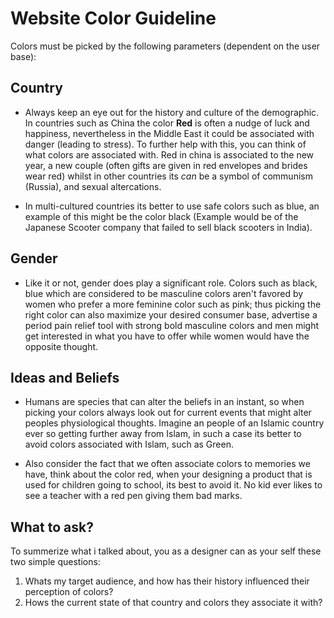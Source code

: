 # Website Color Guideline
Colors must be picked by the following parameters (dependent on the user base):
## Country
- Always keep an eye out for the history and culture of the demographic. In countries such as China the color **Red** is often a nudge of luck and happiness, nevertheless in the Middle East it could be associated with danger (leading to stress). To further help with this, you can think of what colors are associated with. Red in china is associated to the new year, a new couple (often gifts are given in red envelopes and brides wear red) whilst in other countries its *can* be a symbol of communism (Russia), and sexual altercations. 

- In multi-cultured countries its better to use safe colors such as blue, an example of this might be the color black (Example would be of the Japanese Scooter company that failed to sell black scooters in India).

## Gender
- Like it or not, gender does play a significant role. Colors such as black, blue which are considered to be masculine colors aren't favored by women who prefer a more feminine color such as pink; thus picking the right color can also maximize your desired consumer base, advertise a period pain relief tool with strong bold masculine colors and men might get interested in what you have to offer while women would have the opposite thought. 

## Ideas and Beliefs
- Humans are species that can alter the beliefs in an instant, so when picking your colors always look out for current events that might alter peoples physiological thoughts. Imagine an people of an Islamic country ever so getting further away from Islam, in such a case its better to avoid colors associated with Islam, such as Green. 

- Also consider the fact that we often associate colors to memories we have, think about the color red, when your designing a product that is used for children going to school, its best to avoid it. No kid ever likes to see a teacher with a red pen giving them bad marks.

## What to ask?
To summerize what i talked about, you as a designer can as your self these two simple questions:
1. Whats my target audience, and how has their history influenced their perception of colors?
2. Hows the current state of that country and colors they associate it with?
